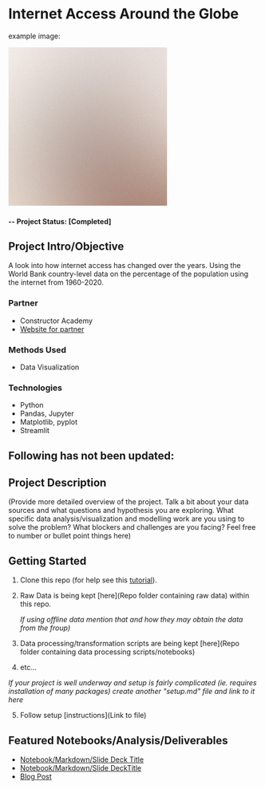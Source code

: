 # Internet Access Around the Globe


example image:


![alternative text](reports/img/pic01.jpg)


#### -- Project Status: [Completed]

## Project Intro/Objective
A look into how internet access has changed over the years. Using the World Bank country-level data on the percentage of the population using the internet from 1960-2020.

### Partner
* Constructor Academy
* [Website for partner](https://academy.constructor.org/)


### Methods Used
* Data Visualization


### Technologies
* Python
* Pandas, Jupyter
* Matplotlib, pyplot
* Streamlit


## Following has not been updated:

## Project Description
(Provide more detailed overview of the project.
Talk a bit about your data sources and what questions and hypothesis you are exploring.
What specific data analysis/visualization and modelling work are you using to solve the
problem? What blockers and challenges are you facing?
Feel free to number or bullet point things here)

## Getting Started

1. Clone this repo (for help see this [tutorial](https://help.github.com/articles/cloning-a-repository/)).
2. Raw Data is being kept [here](Repo folder containing raw data) within this repo.

    *If using offline data mention that and how they may obtain the data from the froup)*

3. Data processing/transformation scripts are being kept [here](Repo folder containing data processing scripts/notebooks)
4. etc...

*If your project is well underway and setup is fairly complicated (ie. requires installation of many packages)
create another "setup.md" file and link to it here*

5. Follow setup [instructions](Link to file)

## Featured Notebooks/Analysis/Deliverables
* [Notebook/Markdown/Slide Deck Title](link)
* [Notebook/Markdown/Slide DeckTitle](link)
* [Blog Post](link)
